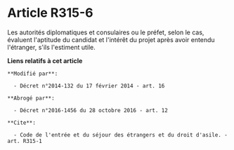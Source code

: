 # Article R315-6

Les autorités diplomatiques et consulaires ou le préfet, selon le cas, évaluent l'aptitude du candidat et l'intérêt du projet
après avoir entendu l'étranger, s'ils l'estiment utile.

**Liens relatifs à cet article**

	**Modifié par**:

	  - Décret n°2014-132 du 17 février 2014 - art. 16

	**Abrogé par**:

	  - Décret n°2016-1456 du 28 octobre 2016 - art. 12

	**Cite**:

	  - Code de l'entrée et du séjour des étrangers et du droit d'asile. - art. R315-1
